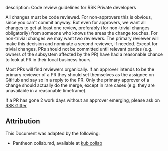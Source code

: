 description: Code review guidelines for RSK Private developers
<!--- END of page meta data -->

All changes must be code reviewed. For non-approvers this is obvious, since
you can't commit anyway. But even for approvers, we want all changes to get at
least one review, preferably (for non-trivial changes obligatorily) from someone
who knows the areas the change touches. For non-trivial changes we may want two
reviewers. The primary reviewer will make this decision and nominate a second
reviewer, if needed. Except for trivial changes, PRs should not be committed
until relevant parties (e.g. owners of the subsystem affected by the PR) have
had a reasonable chance to look at PR in their local business hours.

Most PRs will find reviewers organically. If an approver intends to be the
primary reviewer of a PR they should set themselves as the assignee on GitHub
and say so in a reply to the PR. Only the primary approver of a change should
actually do the merge, except in rare cases (e.g. they are unavailable in a
reasonable timeframe).

If a PR has gone 2 work days without an approver emerging, please ask on [RSK Gitter]

## Attribution

This Document was adapted by the following:
- Pantheon collab.md, available at [kub collab]  

[kub collab]: https://raw.githubusercontent.com/kubernetes/community/master/contributors/devel/collab.md
[RSK Gitter]: https://gitter.im/rsksmart/rskj